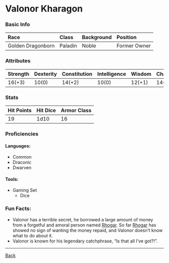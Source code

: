 # Valonor Kharagon

### Basic Info

| Race | Class | Background | Position |
|:--|:--|:--|:--|
| Golden Dragonborn | Paladin | Noble | Former Owner |

### Attributes

| Strength | Dexterity | Constitution | Intelligence | Wisdom | Charisma |
|:--|:--|:--|:--|:--|:--|
| 16(+3) | 10(0) | 14(+2) | 10(0) | 12(+1) | 14(+2) |

### Stats

| Hit Points | Hit Dice | Armor Class |
|:--|:--|:--|
| 19 | 1d10 | 16 |

### Proficiencies
#### Languages:
- Common
- Draconic
- Dwarven

#### Tools:
- Gaming Set
    - Dice 

### Fun Facts:
- Valonor has a terrible secret, he borrowed a large amount of money from a forgetful and amoral person named [Rhogar](../NPCs/Rhogar.md). So far [Rhogar](../NPCs/Rhogar.md) has showed no sign of wanting the money repaid, and Valonor doesn’t know what to do about it.
- Valonor is known for his legendary catchphrase, “Is that all I’ve got?!”.

---
[Back](./)